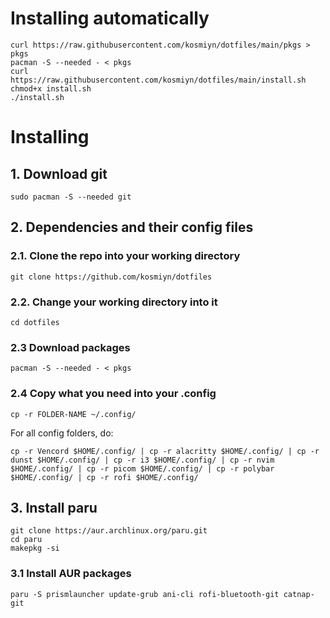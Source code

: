 # Installing automatically
```
curl https://raw.githubusercontent.com/kosmiyn/dotfiles/main/pkgs > pkgs
pacman -S --needed - < pkgs
curl https://raw.githubusercontent.com/kosmiyn/dotfiles/main/install.sh
chmod+x install.sh
./install.sh
```
# Installing
## 1. Download git
```
sudo pacman -S --needed git
```

## 2. Dependencies and their config files
### 2.1. Clone the repo into your working directory
```
git clone https://github.com/kosmiyn/dotfiles
```
### 2.2. Change your working directory into it
```
cd dotfiles
```
### 2.3 Download packages
```
pacman -S --needed - < pkgs
```
 
### 2.4 Copy what you need into your .config
```
cp -r FOLDER-NAME ~/.config/
```
For all config folders, do:
```
cp -r Vencord $HOME/.config/ | cp -r alacritty $HOME/.config/ | cp -r dunst $HOME/.config/ | cp -r i3 $HOME/.config/ | cp -r nvim $HOME/.config/ | cp -r picom $HOME/.config/ | cp -r polybar $HOME/.config/ | cp -r rofi $HOME/.config/
```
## 3. Install paru
```
git clone https://aur.archlinux.org/paru.git
cd paru
makepkg -si
```
### 3.1 Install AUR packages
```
paru -S prismlauncher update-grub ani-cli rofi-bluetooth-git catnap-git
```
